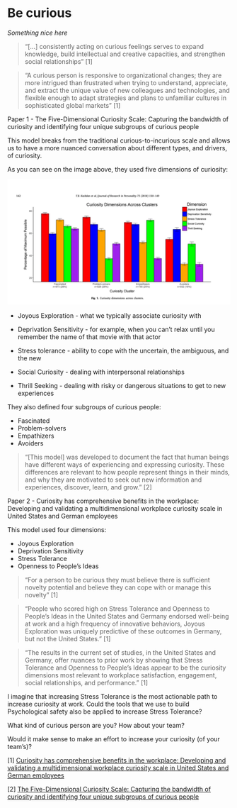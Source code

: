 # Be curious

<!--
Perhaps suggest here that you should have interests that are outside of
your company, current job and perhaps your current career.
 -->
_Something nice here_

<!-- Hook -->
<!-- Tool -->
<!-- Evidence -->
<!-- Story -->
<!-- Recap -->

> “[...] consistently acting on curious feelings serves to expand knowledge, build intellectual and creative capacities, and strengthen social relationships” [1]

> “A curious person is responsive to organizational changes; they are more intrigued than frustrated when trying to understand, appreciate, and extract the unique value of new colleagues and technologies, and flexible enough to adapt strategies and plans to unfamiliar cultures in sophisticated global markets” [1]


Paper 1 - The Five-Dimensional Curiosity Scale: Capturing the bandwidth of curiosity and identifying four unique subgroups of curious people

This model breaks from the traditional curious-to-incurious scale and allows us to have a more nuanced conversation about different types, and drivers, of curiosity.

As you can see on the image above, they used five dimensions of curiosity:

![alt text](image.png)

* Joyous Exploration - what we typically associate curiosity with

* Deprivation Sensitivity - for example, when you can’t relax until you remember the name of that movie with that actor

* Stress tolerance - ability to cope with the uncertain, the ambiguous, and the new

* Social Curiosity - dealing with interpersonal relationships

* Thrill Seeking - dealing with risky or dangerous situations to get to new experiences

They also defined four subgroups of curious people:

* Fascinated
* Problem-solvers
* Empathizers
* Avoiders

> “[This model] was developed to document the fact that human beings have different ways of experiencing and expressing curiosity. These differences are relevant to how people represent things in their minds, and why they are motivated to seek out new information and experiences, discover, learn, and grow.” [2]

Paper 2 - Curiosity has comprehensive benefits in the workplace: Developing and validating a multidimensional workplace curiosity scale in United States and German employees



This model used four dimensions:

* Joyous Exploration
* Deprivation Sensitivity
* Stress Tolerance
* Openness to People’s Ideas

> “For a person to be curious they must believe there is sufficient novelty potential and believe they can cope with or manage this novelty” [1]

> “People who scored high on Stress Tolerance and Openness to People’s Ideas in the United States and Germany endorsed well-being at work and a high frequency of innovative behaviors, Joyous Exploration was uniquely predictive of these outcomes in Germany, but not the United States.” [1]

> “The results in the current set of studies, in the United States and Germany, offer nuances to prior work by showing that Stress Tolerance and Openness to People’s Ideas appear to be the curiosity dimensions most relevant to workplace satisfaction, engagement, social relationships, and performance.” [1]

I imagine that increasing Stress Tolerance is the most actionable path to increase curiosity at work. Could the tools that we use to build Psychological safety also be applied to increase Stress Tolerance?

What kind of curious person are you? How about your team?

Would it make sense to make an effort to increase your curiosity (of your team’s)?

[1] [Curiosity has comprehensive benefits in the workplace: Developing and validating a multidimensional workplace curiosity scale in United States and German employees](https://www.researchgate.net/publication/337444010_Curiosity_has_comprehensive_benefits_in_the_workplace_Developing_and_validating_a_multidimensional_workplace_curiosity_scale_in_United_States_and_German_employees)

[2] [The Five-Dimensional Curiosity Scale: Capturing the bandwidth of curiosity and identifying four unique subgroups of curious people](https://www.researchgate.net/publication/321471978_The_Five-Dimensional_Curiosity_Scale_Capturing_the_bandwidth_of_curiosity_and_identifying_four_unique_subgroups_of_curious_people)
